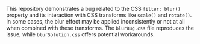This repository demonstrates a bug related to the CSS `filter: blur()` property and its interaction with CSS transforms like `scale()` and `rotate()`.  In some cases, the blur effect may be applied inconsistently or not at all when combined with these transforms.  The `blurBug.css` file reproduces the issue, while `blurSolution.css` offers potential workarounds.